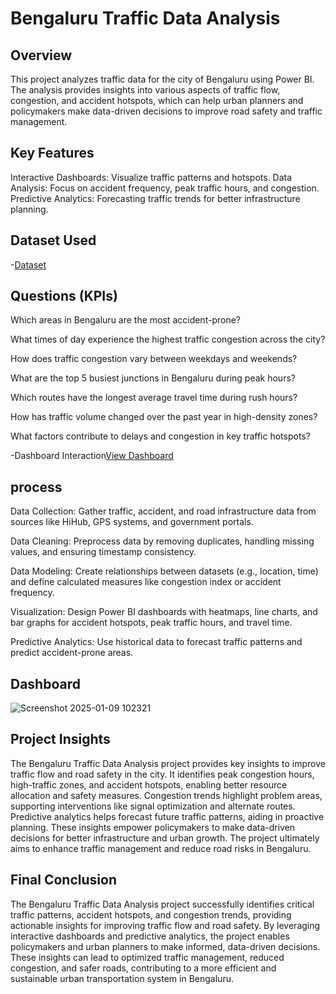 # Bengaluru Traffic Data Analysis 
## Overview
This project analyzes traffic data for the city of Bengaluru using Power BI. The analysis provides insights into various aspects of traffic flow, congestion, and accident hotspots, which can help urban planners and policymakers make data-driven decisions to improve road safety and traffic management.

## Key Features
Interactive Dashboards: Visualize traffic patterns and hotspots.
Data Analysis: Focus on accident frequency, peak traffic hours, and congestion.
Predictive Analytics: Forecasting traffic trends for better infrastructure planning.

## Dataset Used
-<a href ="https://github.com/sudhagarv555/Bengaluru-Traffic-Data-Analysis/blob/main/Banglore_traffic_Dataset.csv">Dataset</a>

## Questions (KPIs)

Which areas in Bengaluru are the most accident-prone?

What times of day experience the highest traffic congestion across the city?

How does traffic congestion vary between weekdays and weekends?

What are the top 5 busiest junctions in Bengaluru during peak hours?

Which routes have the longest average travel time during rush hours?

How has traffic volume changed over the past year in high-density zones?

What factors contribute to delays and congestion in key traffic hotspots?


-Dashboard Interaction<a href="https://github.com/sudhagarv555/Bengaluru-Traffic-Data-Analysis/blob/main/POWER%20BI%20PROJECT.pbix">View Dashboard</a>

## process
Data Collection: Gather traffic, accident, and road infrastructure data from sources like HiHub, GPS systems, and government portals.

Data Cleaning: Preprocess data by removing duplicates, handling missing values, and ensuring timestamp consistency.

Data Modeling: Create relationships between datasets (e.g., location, time) and define calculated measures like congestion index or accident frequency.

Visualization: Design Power BI dashboards with heatmaps, line charts, and bar graphs for accident hotspots, peak traffic hours, and travel time.

Predictive Analytics: Use historical data to forecast traffic patterns and predict accident-prone areas.

## Dashboard
![Screenshot 2025-01-09 102321](https://github.com/user-attachments/assets/d1b7d855-1a42-4fca-8cb2-4688c9f35068)


## Project Insights
The Bengaluru Traffic Data Analysis project provides key insights to improve traffic flow and road safety in the city. It identifies peak congestion hours, high-traffic zones, and accident hotspots, enabling better resource allocation and safety measures. Congestion trends highlight problem areas, supporting interventions like signal optimization and alternate routes. Predictive analytics helps forecast future traffic patterns, aiding in proactive planning. These insights empower policymakers to make data-driven decisions for better infrastructure and urban growth. The project ultimately aims to enhance traffic management and reduce road risks in Bengaluru.
## Final Conclusion
The Bengaluru Traffic Data Analysis project successfully identifies critical traffic patterns, accident hotspots, and congestion trends, providing actionable insights for improving traffic flow and road safety. By leveraging interactive dashboards and predictive analytics, the project enables policymakers and urban planners to make informed, data-driven decisions. These insights can lead to optimized traffic management, reduced congestion, and safer roads, contributing to a more efficient and sustainable urban transportation system in Bengaluru.

